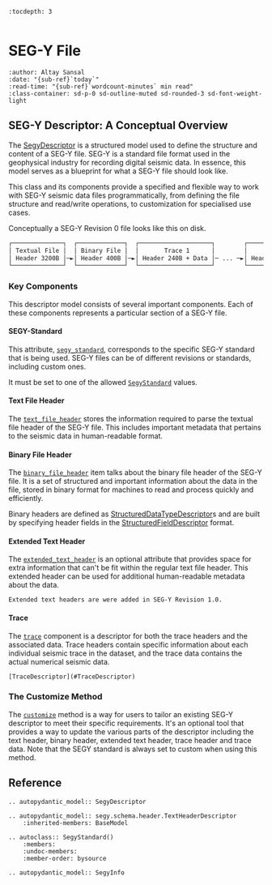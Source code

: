 ```{eval-rst}
:tocdepth: 3
```

```{currentModule} segy.schema.segy

```

# SEG-Y File

```{article-info}
:author: Altay Sansal
:date: "{sub-ref}`today`"
:read-time: "{sub-ref}`wordcount-minutes` min read"
:class-container: sd-p-0 sd-outline-muted sd-rounded-3 sd-font-weight-light
```

## SEG-Y Descriptor: A Conceptual Overview

The [SegyDescriptor](#SegyDescriptor) is a structured model used to define
the structure and content of a SEG-Y file. SEG-Y is a standard file format
used in the geophysical industry for recording digital seismic data. In
essence, this model serves as a blueprint for what a SEG-Y file should
look like.

This class and its components provide a specified and flexible way to work with
SEG-Y seismic data files programmatically, from defining the file structure and
read/write operations, to customization for specialised use cases.

Conceptually a SEG-Y Revision 0 file looks like this on disk.

```bash
┌──────────────┐  ┌─────────────┐  ┌────────────────────┐        ┌────────────────────┐
│ Textual File │  │ Binary File │  │       Trace 1      │        │       Trace N      │
│ Header 3200B │─►│ Header 400B │─►│ Header 240B + Data │─ ... ─►│ Header 240B + Data │
└──────────────┘  └─────────────┘  └────────────────────┘        └────────────────────┘
```

### Key Components

This descriptor model consists of several important components. Each of
these components represents a particular section of a SEG-Y file.

#### SEGY-Standard

This attribute, [`segy_standard`](#SegyDescriptor.segy_standard), corresponds
to the specific SEG-Y standard that is being used. SEG-Y files can be of different
revisions or standards, including custom ones.

It must be set to one of the allowed [`SegyStandard`](#SegyStandard) values.

#### Text File Header

The [`text_file_header`](#SegyDescriptor.text_file_header) stores the information
required to parse the textual file header of the SEG-Y file. This includes important
metadata that pertains to the seismic data in human-readable format.

#### Binary File Header

The [`binary_file_header`](#SegyDescriptor.binary_file_header) item talks about
the binary file header of the SEG-Y file. It is a set of structured and important
information about the data in the file, stored in binary format for machines to
read and process quickly and efficiently.

Binary headers are defined as
[StructuredDataTypeDescriptor](#StructuredDataTypeDescriptor)s and are built
by specifying header fields in the
[StructuredFieldDescriptor](#StructuredFieldDescriptor) format.

#### Extended Text Header

The [`extended_text_header`](#SegyDescriptor.extended_text_header) is an optional
attribute that provides space for extra information that can't be fit within the
regular text file header. This extended header can be used for additional
human-readable metadata about the data.

```{note}
Extended text headers are were added in SEG-Y Revision 1.0.
```

#### Trace

The [`trace`](#SegyDescriptor.trace) component is a descriptor for both the trace
headers and the associated data. Trace headers contain specific information about
each individual seismic trace in the dataset, and the trace data contains the
actual numerical seismic data.

```{seealso}
[TraceDescriptor](#TraceDescriptor)
```

### The Customize Method

The [`customize`](#SegyDescriptor.customize) method is a way for
users to tailor an existing SEG-Y descriptor to meet their specific requirements.
It's an optional tool that provides a way to update the various parts of the
descriptor including the text header, binary header, extended text header, trace
header and trace data. Note that the SEGY standard is always set to custom when
using this method.

## Reference

```{eval-rst}
.. autopydantic_model:: SegyDescriptor
```

```{eval-rst}
.. autopydantic_model:: segy.schema.header.TextHeaderDescriptor
    :inherited-members: BaseModel
```

```{eval-rst}
.. autoclass:: SegyStandard()
    :members:
    :undoc-members:
    :member-order: bysource
```

```{eval-rst}
.. autopydantic_model:: SegyInfo
```
